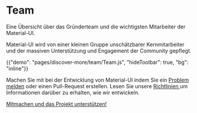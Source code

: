 # Team

<p class="description">Eine Übersicht über das Gründerteam und die wichtigsten Mitarbeiter der Material-UI.</p>

Material-UI wird von einer kleinen Gruppe unschätzbarer Kernmitarbeiter und der massiven Unterstützung und Engagement der Community gepflegt.

{{"demo": "pages/discover-more/team/Team.js", "hideToolbar": true, "bg": "inline"}}

Machen Sie mit bei der Entwicklung von Material-UI indem Sie ein [ Problem melden](https://github.com/mui-org/material-ui/issues/new) oder einen Pull-Request erstellen. Lesen Sie unsere [ Richtlinien ](https://github.com/mui-org/material-ui/blob/master/CONTRIBUTING.md) um Informationen darüber zu erhalten, wie wir entwickeln.

[Mitmachen und das Projekt unterstützen!](/getting-started/faq/#material-ui-is-awesome-how-can-i-support-the-project)